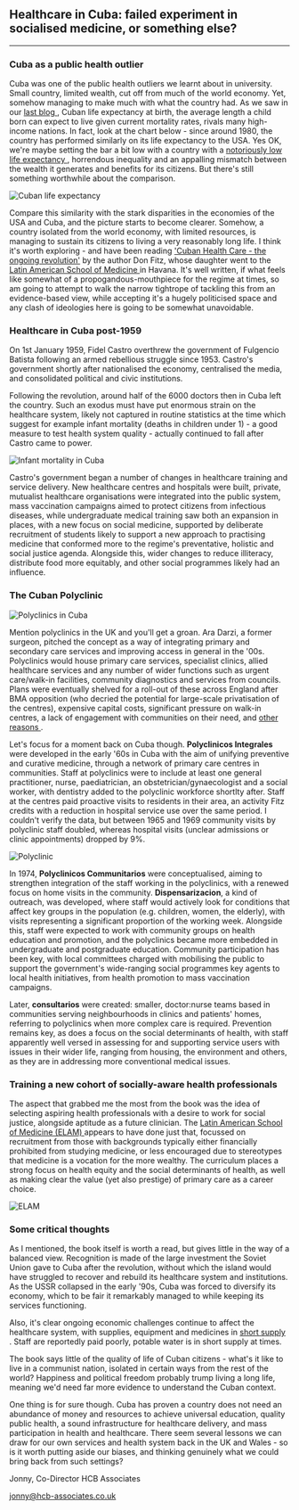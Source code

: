 ## Healthcare in Cuba: failed experiment in socialised medicine, or something else?

---

### Cuba as a public health outlier

Cuba was one of the public health outliers we learnt about in university. Small country, limited wealth, cut off from much of the world economy. Yet, somehow managing to make much with what the country had. As we saw in our <a href="https://jonny-currie.github.io/2024/04/03/public-health-in-the-americas.html"> last blog <a/>, Cuban life expectancy at birth, the average length a child born can expect to live given current mortality rates, rivals many high-income nations. In fact, look at the chart below - since around 1980, the country has performed similarly on its life expectancy to the USA. Yes OK, we're maybe setting the bar a bit low with a country with a <a href="https://www.economist.com/democracy-in-america/2018/12/06/why-life-expectancy-in-america-is-down-again?utm_medium=cpc.adword.pd&utm_source=google&ppccampaignID=19495686130&ppcadID=&utm_campaign=a.22brand_pmax&utm_content=conversion.direct-response.anonymous&gad_source=1&gclid=CjwKCAjwwr6wBhBcEiwAfMEQs-WTQfKjlhaVzDkO3LoAX51kFx3BAHiWjvuTA-ln48yQwdyQaxfMLxoCWzgQAvD_BwE&gclsrc=aw.ds"> notoriously low life expectancy <a/>, horrendous inequality and an appalling mismatch between the wealth it generates and benefits for its citizens. But there's still something worthwhile about the comparison.

![Cuban life expectancy](/assets/le_cuba_usa.png)

Compare this similarity with the stark disparities in the economies of the USA and Cuba, and the picture starts to become clearer. Somehow, a country isolated from the world economy, with limited resources, is managing to sustain its citizens to living a very reasonably long life. I think it's worth exploring - and have been reading <a href ="https://monthlyreview.org/product/cuban-health-care/"> 'Cuban Health Care - the ongoing revolution'<a/> by the author Don Fitz, whose daughter went to the <a href ="https://medicc.org/ns/elam/"> Latin American School of Medicine <a/> in Havana. It's well written, if what feels like somewhat of a propogandous-mouthpiece for the regime at times, so am going to attempt to walk the narrow tightrope of tackling this from an evidence-based view, while accepting it's a hugely politicised space and any clash of ideologies here is going to be somewhat unavoidable.

### Healthcare in Cuba post-1959

On 1st January 1959, Fidel Castro overthrew the government of Fulgencio Batista following an armed rebellious struggle since 1953. Castro's government shortly after nationalised the economy, centralised the media, and consolidated political and civic institutions. 

Following the revolution, around half of the 6000 doctors then in Cuba left the country. Such an exodus must have put enormous strain on the healthcare system, likely not captured in routine statistics at the time which suggest for example infant mortality (deaths in children under 1) - a good measure to test health system quality - actually continued to fall after Castro came to power.

![Infant mortality in Cuba](/assets/cuba_imr.png)

Castro's government began a number of changes in healthcare training and service delivery. New healthcare centres and hospitals were built, private, mutualist healthcare organisations were integrated into the public system, mass vaccination campaigns aimed to protect citizens from infectious diseases, while undergraduate medical training saw both an expansion in places, with a new focus on social medicine, supported by deliberate recruitment of students likely to support a new approach to practising medicine that conformed more to the regime's preventative, holistic and social justice agenda. Alongside this, wider changes to reduce illiteracy, distribute food more equitably, and other social programmes likely had an influence. 

### The Cuban Polyclinic

![Polyclinics in Cuba](/assets/TheDose_Cuba_3x2.jpg)

Mention polyclinics in the UK and you'll get a groan. Ara Darzi, a former surgeon, pitched the concept as a way of integrating primary and secondary care services and improving access in general in the '00s. Polyclinics would house primary care services, specialist clinics, allied healthcare services and any number of wider functions such as urgent care/walk-in facilities, community diagnostics and services from councils. Plans were eventually shelved for a roll-out of these across England after BMA opposition (who decried the potential for large-scale privatisation of the centres), expensive capital costs, significant pressure on walk-in centres, a lack of engagement with communities on their need, and <a href="https://en.wikipedia.org/wiki/Polyclinics_in_England"> other reasons </a>. 

Let's focus for a moment back on Cuba though. **Polyclinicos Integrales** were developed in the early '60s in Cuba with the aim of unifying preventive and curative medicine, through a network of primary care centres in communities. Staff at polyclinics were to include at least one general practitioner, nurse, paediatrician, an obstetrician/gynaecologist and a social worker, with dentistry added to the polyclinic workforce shortlty after. Staff at the centres paid proactive visits to residents in their area, an activity Fitz credits with a reduction in hospital service use over the same period. I couldn't verify the data, but between 1965 and 1969 community visits by polyclinic staff doubled, whereas hospital visits (unclear admissions or clinic appointments) dropped by 9%. 

![Polyclinic](/assets/policlinico.jpg)

In 1974, **Polyclinicos Communitarios** were conceptualised, aiming to strengthen integration of the staff working in the polyclinics, with a renewed focus on home visits in the community. **Dispensarizacion**, a kind of outreach, was developed, where staff would actively look for conditions that affect key groups in the population (e.g. children, women, the elderly), with visits representing a significant proportion of the working week. Alongside this, staff were expected to work with community groups on health education and promotion, and the polyclinics became more embedded in undergraduate and postgraduate education. Community participation has been key, with local committees charged with mobilising the public to support the government's wide-ranging social programmes key agents to local health initiatives, from health promotion to mass vaccination campaigns. 

Later, **consultarios** were created: smaller, doctor:nurse teams based in communities serving neighbourhoods in clinics and patients' homes, referring to polyclinics when more complex care is required. Prevention remains key, as does a focus on the social determinants of health, with staff apparently well versed in assessing for and supporting service users with issues in their wider life, ranging from housing, the environment and others, as they are in addressing more conventional medical issues.

### Training a new cohort of socially-aware health professionals

The aspect that grabbed me the most from the book was the idea of selecting aspiring health professionals with a desire to work for social justice, alongside aptitude as a future clinician. The <a href="https://medicc.org/ns/elam/"> Latin American School of Medicine (ELAM) </a> appears to have done just that, focussed on recruitment from those with backgrounds typically either financially prohibited from studying medicine, or less encouraged due to stereotypes that medicine is a vocation for the more wealthy. The curriculum places a strong focus on health equity and the social determinants of health, as well as making clear the value (yet also prestige) of primary care as a career choice.


![ELAM](/assets/ELAM-Bldg-2.jpg)


### Some critical thoughts

As I mentioned, the book itself is worth a read, but gives little in the way of a balanced view. Recognition is made of the large investment the Soviet Union gave to Cuba after the revolution, without which the island would have struggled to recover and rebuild its healthcare system and institutions. As the USSR collapsed in the early '90s, Cuba was forced to diversify its economy, which to be fair it remarkably managed to while keeping its services functioning.

Also, it's clear ongoing economic challenges continue to affect the healthcare system, with supplies, equipment and medicines in <a href="https://www.rand.org/pubs/commentary/2017/10/doing-more-with-less-lessons-from-cubas-health-care.html"> short supply <a/>. Staff are reportedly paid poorly, potable water is in short supply at times. 

The book says little of the quality of life of Cuban citizens - what's it like to live in a communist nation, isolated in certain ways from the rest of the world? Happiness and political freedom probably trump living a long life, meaning we'd need far more evidence to understand the Cuban context.

One thing is for sure though. Cuba has proven a country does not need an abundance of money and resources to achieve universal education, quality public health, a sound infrastructure for healthcare delivery, and mass participation in health and healthcare. There seem several lessons we can draw for our own services and health system back in the UK and Wales - so is it worth putting aside our biases, and thinking genuinely what we could bring back from such settings?

Jonny, Co-Director HCB Associates

<a href="mailto:jonny@hcb-associates.co.uk
">jonny@hcb-associates.co.uk</a>






